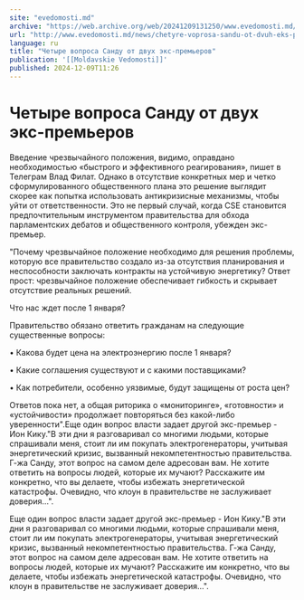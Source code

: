 ```yaml
---
site: "evedomosti.md"
archive: "https://web.archive.org/web/20241209131250/www.evedomosti.md/news/chetyre-voprosa-sandu-ot-dvuh-eks-premerov"
url: "http://www.evedomosti.md/news/chetyre-voprosa-sandu-ot-dvuh-eks-premerov"
language: ru
title: "Четыре вопроса Санду от двух экс-премьеров"
publication: '[[Moldavskie Vedomosti]]'
published: 2024-12-09T11:26
---
```


# Четыре вопроса Санду от двух экс-премьеров

Введение чрезвычайного положения, видимо, оправдано необходимостью «быстрого и эффективного реагирования», пишет в Телеграм Влад Филат. Однако в отсутствие конкретных мер и четко сформулированного общественного плана это решение выглядит скорее как попытка использовать антикризисные механизмы, чтобы уйти от ответственности. Это не первый случай, когда CSE становится предпочтительным инструментом правительства для обхода парламентских дебатов и общественного контроля, убежден экс-премьер.

"Почему чрезвычайное положение необходимо для решения проблемы, которую все правительство создало из-за отсутствия планирования и неспособности заключать контракты на устойчивую энергетику? Ответ прост: чрезвычайное положение обеспечивает гибкость и скрывает отсутствие реальных решений.

Что нас ждет после 1 января?

Правительство обязано ответить гражданам на следующие существенные вопросы:

• Какова будет цена на электроэнергию после 1 января?

• Какие соглашения существуют и с какими поставщиками?

• Как потребители, особенно уязвимые, будут защищены от роста цен?

Ответов пока нет, а общая риторика о «мониторинге», «готовности» и «устойчивости» продолжает повторяться без какой-либо уверенности".Еще один вопрос власти задает другой экс-премьер - Ион Кику."В эти дни я разговаривал со многими людьми, которые спрашивали меня, стоит ли им покупать электрогенераторы, учитывая энергетический кризис, вызванный некомпетентностью правительства. Г-жа Санду, этот вопрос на самом деле адресован вам. Не хотите ответить на вопросы людей, которые их мучают? Расскажите им конкретно, что вы делаете, чтобы избежать энергетической катастрофы. Очевидно, что клоун в правительстве не заслуживает доверия...".

Еще один вопрос власти задает другой экс-премьер - Ион Кику."В эти дни я разговаривал со многими людьми, которые спрашивали меня, стоит ли им покупать электрогенераторы, учитывая энергетический кризис, вызванный некомпетентностью правительства. Г-жа Санду, этот вопрос на самом деле адресован вам. Не хотите ответить на вопросы людей, которые их мучают? Расскажите им конкретно, что вы делаете, чтобы избежать энергетической катастрофы. Очевидно, что клоун в правительстве не заслуживает доверия...".